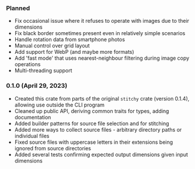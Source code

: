 
### Planned

- Fix occasional issue where it refuses to operate with images due to their dimensions
- Fix black border sometimes present even in relatively simple scenarios
- Handle rotation data from smartphone photos
- Manual control over grid layout
- Add support for WebP (and maybe more formats)
- Add 'fast mode' that uses nearest-neighbour filtering during image copy operations
- Multi-threading support

### 0.1.0 (April 29, 2023)

- Created this crate from parts of the original `stitchy` crate (version 0.1.4), allowing use outside the CLI program
- Cleaned up public API, deriving common traits for types, adding documentation
- Added builder patterns for source file selection and for stitching
- Added more ways to collect source files - arbitrary directory paths or individual files
- Fixed source files with uppercase letters in their extensions being ignored from source directories
- Added several tests confirming expected output dimensions given input dimensions
